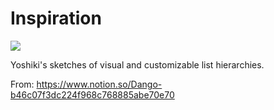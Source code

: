 # Inspiration

![](https://db-feed.s3.amazonaws.com/legacy/shotwin-2022-09-19_09-01-53-1663592569.png)

Yoshiki's sketches of visual and customizable list hierarchies. 

From: https://www.notion.so/Dango-b46c07f3dc224f968c768885abe70e70